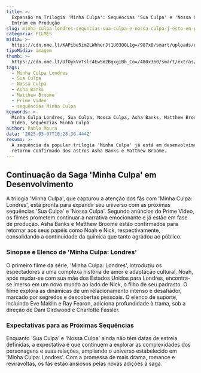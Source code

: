 ```yaml
---
title: >-
  Expansão na Trilogia 'Minha Culpa': Sequências 'Sua Culpa' e 'Nossa Culpa'
  Entram em Produção
slug: minha-culpa-londres-sequncias-sua-culpa-e-nossa-culpa-j-esto-em-produo
categoria: FILMES
midia: >-
  https://cdn.ome.lt/XAPibe5im2LWhherJt1U03OOL1g=/987x0/smart/uploads/conteudo/fotos/OMELETE_CAPA_-_2025-05-07T123331.135.png
tipoMidia: imagem
thumb: >-
  https://cdn.ome.lt/UfOykVvTslc4EwSm2BqxgiBh_Co=/480x360/smart/extras/conteudos/omelete_THUMB_-_2025-05-07T123349.262.png
tags:
  - Minha Culpa Londres
  - Sua Culpa
  - Nossa Culpa
  - Asha Banks
  - Matthew Broome
  - Prime Video
  - sequências Minha Culpa
keywords: >-
  Minha Culpa Londres, Sua Culpa, Nossa Culpa, Asha Banks, Matthew Broome, Prime
  Video, sequências Minha Culpa
author: Pablo Moura
data: '2025-05-07T16:28:36.444Z'
resumo: >-
  A sequência da popular trilogia 'Minha Culpa' já está em desenvolvimento, com
  retorno confirmado dos astros Asha Banks e Matthew Broome.
---
```


## Continuação da Saga 'Minha Culpa' em Desenvolvimento

A trilogia 'Minha Culpa', que capturou a atenção dos fãs com 'Minha Culpa: Londres', está pronta para expandir seu universo com as próximas sequências 'Sua Culpa' e 'Nossa Culpa'. Segundo anúncios do Prime Video, os filmes prometem continuar a narrativa emocionante e já estão em fase de produção. Asha Banks e Matthew Broome estão confirmados para retornar aos seus papéis como Noah e Nick, respectivamente, consolidando a continuidade da química que tanto agradou ao público.

### Sinopse e Elenco de 'Minha Culpa: Londres'

O primeiro filme da série, 'Minha Culpa: Londres', introduziu os espectadores a uma complexa história de amor e adaptação cultural. Noah, após mudar-se com sua mãe dos Estados Unidos para Londres, encontra-se imerso em um novo mundo ao lado de Nick, o filho de seu padrasto. O filme explora as dinâmicas de um relacionamento intenso e desafiador, marcado por segredos e descobertas pessoais. O elenco de suporte, incluindo Eve Maklin e Ray Fearon, adiciona profundidade à trama, sob a direção de Dani Girdwood e Charlotte Fassler.

### Expectativas para as Próximas Sequências

Enquanto 'Sua Culpa' e 'Nossa Culpa' ainda não têm datas de estreia definidas, a expectativa é que continuem a explorar as complexidades dos personagens e suas relações, ampliando o universo estabelecido em 'Minha Culpa: Londres'. Com a promessa de mais drama, romance e reviravoltas, os fãs estão ansiosos pelas novas adições à saga.
